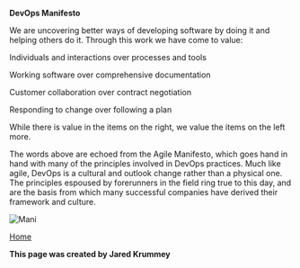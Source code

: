 **DevOps Manifesto**

We are uncovering better ways of developing
software by doing it and helping others do it.
Through this work we have come to value:

Individuals and interactions over processes and tools

Working software over comprehensive documentation

Customer collaboration over contract negotiation

Responding to change over following a plan

While there is value in the items on the right,
we value the items on the left more.

The words above are echoed from the Agile Manifesto, which goes hand in hand with many of the principles involved in DevOps practices. Much like agile, DevOps is a cultural and outlook change rather than a physical one. The principles espoused by forerunners in the field ring true to this day, and are the basis from which many successful companies have derived their framework and culture. 

![Mani](https://external-content.duckduckgo.com/iu/?u=https%3A%2F%2Fwww.neotys.com%2Fblog%2Fwp-content%2Fuploads%2F2018%2F05%2FAgile_DevOps_Transformation.jpg&f=1&nofb=1)

[Home](index.md)

**This page was created by Jared Krummey**
